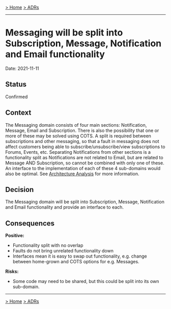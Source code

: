 [> Home](../README.md)    [> ADRs](README.md)

---

# Messaging will be split into Subscription, Message, Notification and Email functionality

Date: 2021-11-11

## Status

Confirmed

## Context

The Messaging domain consists of four main sections: Notification, Message, Email and Subscription. There is also the possibility that one or more of these may be solved using COTS. A split is required between subscriptions and other messaging, so that a fault in messaging does not affect customers being able to subscribe/unsubscribe/view subscriptions to Forums, Events, etc. Separating Notifications from other sections is a functionality split as Notifications are not related to Email, but are related to Message AND Subscription, so cannot be combined with only one of these. An interface to the implementation of each of these 4 sub-domains would also be optimal. See [Architecture Analysis](../1.ProblemBackground/ArchitectureAnalysis.md) for more information.

## Decision

The Messaging domain will be split into Subscription, Message, Notification and Email functionality and provide an interface to each.

## Consequences

**Positive:**

- Functionality split with no overlap
- Faults do not bring unrelated functionality down
- Interfaces mean it is easy to swap out functionality, e.g. change between home-grown and COTS options for e.g. Messages.

**Risks:**

- Some code may need to be shared, but this could be split into its own sub-domain.

---

[> Home](../README.md)    [> ADRs](README.md)